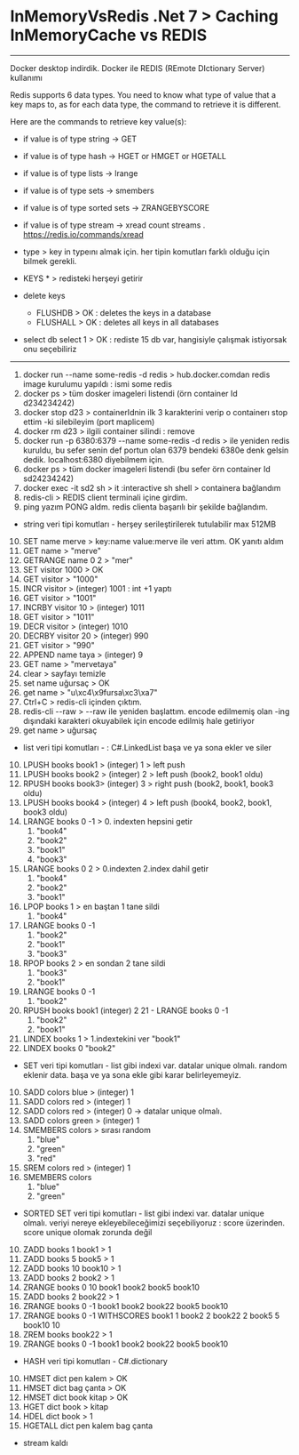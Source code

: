 # InMemoryVsRedis .Net 7 >  Caching InMemoryCache vs REDIS

------------------------------------------------------------------

Docker desktop indirdik. Docker ile REDIS (REmote DIctionary Server) kullanımı


Redis supports 6 data types. You need to know what type of value that a key maps to, as for each data type, the command to retrieve it is different.

Here are the commands to retrieve key value(s):

- if value is of type string -> GET <key>
- if value is of type hash -> HGET or HMGET or HGETALL <key>
- if value is of type lists -> lrange <key> <start> <end>
- if value is of type sets -> smembers <key>
- if value is of type sorted sets -> ZRANGEBYSCORE <key> <min> <max>
- if value is of type stream -> xread count <count> streams <key> <ID>. https://redis.io/commands/xread


- type <key>   > key in typeını almak için. her tipin komutları farklı olduğu için bilmek gerekli.  
- KEYS * > redisteki herşeyi getirir
- delete keys
	- FLUSHDB > OK : deletes the keys in a database
	- FLUSHALL > OK : deletes all keys in all databases
- select db
	select 1 > OK : rediste 15 db var, hangisiyle çalışmak istiyorsak onu seçebiliriz


------------------------------------------------------------------


1. docker run --name some-redis -d redis > hub.docker.comdan redis image kurulumu yapıldı : ismi some redis 
2. docker ps >	tüm dosker imageleri listendi (örn container Id d234234242)
3. docker stop d23 > containerIdnin ilk 3 karakterini verip o containerı stop ettim -ki silebileyim (port maplicem)
4. docker rm d23 > ilgili container silindi : remove
5. docker run -p 6380:6379 --name some-redis -d redis > ile yeniden redis kuruldu, bu sefer senin def portun olan 6379 bendeki 6380e denk gelsin dedik. localhost:6380 diyebilmem için.
6. docker ps > tüm docker imageleri listendi (bu sefer örn container Id sd24234242)
7. docker exec -it sd2 sh > it :interactive sh shell > containera bağlandım
8. redis-cli > REDIS client terminali içine girdim.
9. ping yazım PONG aldm. redis clienta başarılı bir şekilde  bağlandım.


>>>>>>>>>>>>>>>>>>>>>>>>>>>>>>>>>>>>>>>>>>>>>>>>>>>>>>>>>>>>>>>>>>>>>>>>>>>>>

- string veri tipi komutları - herşey serileştirilerek tutulabilir max 512MB

10. SET name merve > key:name value:merve ile veri attım. OK yanıtı aldım
11. GET name > "merve"
12. GETRANGE name 0 2 > "mer"
13. SET visitor 1000 > OK
14. GET visitor > "1000"
15. INCR visitor > (integer) 1001  : int +1 yaptı
16. GET visitor > "1001"
17. INCRBY visitor 10 > (integer) 1011
18. GET visitor > "1011"
19. DECR visitor > (integer) 1010
20. DECRBY visitor 20 > (integer) 990
21. GET visitor > "990"
22. APPEND name taya > (integer) 9
23. GET name > "mervetaya"
24. clear > sayfayı temizle
25. set name uğursaç > OK
26. get name > "u\xc4\x9fursa\xc3\xa7"
27. Ctrl+C > redis-cli içinden çıktım. 
28. redis-cli --raw > --raw ile yeniden başlattım. encode edilmemiş olan -ing dışındaki karakteri okuyabilek için encode edilmiş hale getiriyor
29.  get name > uğursaç

>>>>>>>>>>>>>>>>>>>>>>>>>>>>>>>>>>>>>>>>>>>>>>>>>>>>>>>>>>>>>>>>>>>>>>>>>>>>>

- list veri tipi komutları - : C#.LinkedList  başa ve ya sona ekler ve siler

10. LPUSH books book1 > (integer) 1 > left push
11. LPUSH books book2 > (integer) 2 > left push  (book2, book1 oldu)
12. RPUSH books book3> (integer) 3 > right push (book2, book1, book3 oldu)
13. LPUSH books book4 > (integer) 4 > left push (book4, book2, book1, book3 oldu)
14. LRANGE books 0 -1 > 0. indexten hepsini getir
	1) "book4"
	2) "book2"
	3) "book1"
	4) "book3"
15. LRANGE books 0 2 > 0.indexten 2.index dahil getir
	1) "book4"
	2) "book2"
	3) "book1"
16. LPOP books 1 >  en baştan 1 tane sildi
	1) "book4"
17. LRANGE books 0 -1
	1) "book2"
	2) "book1"
	3) "book3"
18. RPOP books 2 > en sondan 2 tane sildi
	1) "book3"
	2) "book1"
19. LRANGE books 0 -1
	1) "book2"
20. RPUSH books book1 
	(integer) 2
21 - LRANGE books 0 -1
	1) "book2"
	2) "book1"
22. LINDEX books 1 > 1.indextekini ver
	"book1"
23. LINDEX books 0
	"book2"

>>>>>>>>>>>>>>>>>>>>>>>>>>>>>>>>>>>>>>>>>>>>>>>>>>>>>>>>>>>>>>>>>>>>>>>>>>>>>

- SET veri tipi komutları - list gibi indexi var. datalar unique olmalı.  random eklenir data. başa ve ya sona ekle gibi karar belirleyemeyiz.

10. SADD colors blue > (integer) 1
11. SADD colors red > (integer) 1
12. SADD colors red > (integer) 0 -> datalar unique olmalı. 
13. SADD colors green > (integer) 1
14. SMEMBERS colors > sırası random
	1) "blue"
	2) "green"
	3) "red"
15. SREM colors red > (integer) 1
16. SMEMBERS colors
	1) "blue"
	2) "green"

>>>>>>>>>>>>>>>>>>>>>>>>>>>>>>>>>>>>>>>>>>>>>>>>>>>>>>>>>>>>>>>>>>>>>>>>>>>>>

- SORTED SET veri tipi komutları - list gibi indexi var. datalar unique olmalı.  veriyi nereye ekleyebileceğimizi seçebiliyoruz : score üzerinden. score unique olomak zorunda değil

10. ZADD books 1 book1 > 1
11. ZADD books 5 book5 > 1
12. ZADD books 10 book10 > 1
13. ZADD books 2 book2 > 1
14. ZRANGE books 0 10
	book1
	book2
	book5
	book10
15. ZADD books 2 book22 > 1
16. ZRANGE books 0 -1
	book1
	book2
	book22
	book5
	book10
17.  ZRANGE books 0 -1 WITHSCORES
	book1
	1
	book2
	2
	book22
	2
	book5
	5
	book10
	10
18. ZREM books book22 > 1
19. ZRANGE books 0 -1
	book1
	book2
	book22
	book5
	book10

>>>>>>>>>>>>>>>>>>>>>>>>>>>>>>>>>>>>>>>>>>>>>>>>>>>>>>>>>>>>>>>>>>>>>>>>>>>>>

- HASH veri tipi komutları - C#.dictionary 

10. HMSET dict pen kalem > OK
11. HMSET dict bag çanta > OK
12. HMSET dict book kitap > OK
13. HGET dict book > kitap
14. HDEL dict book > 1
15. HGETALL dict
	pen
	kalem
	bag
	çanta


>>>>>>>>>>>>>>>>>>>>>>>>>>>>>>>>>>>>>>>>>>>>>>>>>>>>>>>>>>>>>>>>>>>>>>>>>>>>>

- stream kaldı 



